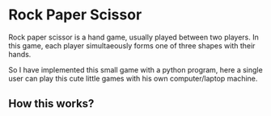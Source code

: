 # Rock Paper Scissor

Rock paper scissor is a hand game, usually played between two players. In this game, each player simultaeously forms one of three shapes with their hands.

So I have implemented this small game with a python program, here a single user can play this cute little games with his own computer/laptop machine.

## How this works?

